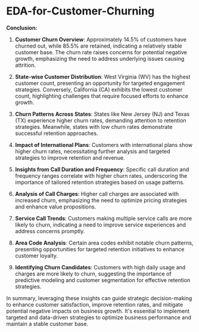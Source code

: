 # EDA-for-Customer-Churning

**Conclusion:**

1. **Customer Churn Overview**: Approximately 14.5% of customers have churned out, while 85.5% are retained, indicating a relatively stable customer base. The churn rate raises concerns for potential negative growth, emphasizing the need to address underlying issues causing attrition.

2. **State-wise Customer Distribution**: West Virginia (WV) has the highest customer count, presenting an opportunity for targeted engagement strategies. Conversely, California (CA) exhibits the lowest customer count, highlighting challenges that require focused efforts to enhance growth.

3. **Churn Patterns Across States**: States like New Jersey (NJ) and Texas (TX) experience higher churn rates, demanding attention to retention strategies. Meanwhile, states with low churn rates demonstrate successful retention approaches.

4. **Impact of International Plans**: Customers with international plans show higher churn rates, necessitating further analysis and targeted strategies to improve retention and revenue.

5. **Insights from Call Duration and Frequency**: Specific call duration and frequency ranges correlate with higher churn rates, underscoring the importance of tailored retention strategies based on usage patterns.

6. **Analysis of Call Charges**: Higher call charges are associated with increased churn, emphasizing the need to optimize pricing strategies and enhance value propositions.

7. **Service Call Trends**: Customers making multiple service calls are more likely to churn, indicating a need to improve service experiences and address concerns promptly.

8. **Area Code Analysis**: Certain area codes exhibit notable churn patterns, presenting opportunities for targeted retention initiatives to enhance customer loyalty.

9. **Identifying Churn Candidates**: Customers with high daily usage and charges are more likely to churn, suggesting the importance of predictive modeling and customer segmentation for effective retention strategies.

In summary, leveraging these insights can guide strategic decision-making to enhance customer satisfaction, improve retention rates, and mitigate potential negative impacts on business growth. It's essential to implement targeted and data-driven strategies to optimize business performance and maintain a stable customer base.
